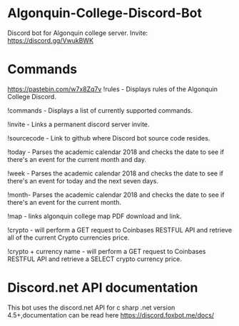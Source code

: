 # Algonquin-College-Discord-Bot 

Discord bot for Algonquin college server. Invite: https://discord.gg/VwukBWK

# Commands

https://pastebin.com/w7x8Zq7v
!rules - Displays rules of the Algonquin College Discord.

!commands - Displays a list of currently supported commands.

!invite - Links a permanent discord server invite.

!sourcecode - Link to github where Discord bot source code resides.

!today - Parses the academic calendar 2018 and checks the date to see if there's an event for the current month and day.

!week -  Parses the academic calendar 2018 and checks the date to see if there's an event for today and the next seven days.

!month- Parses the academic calendar 2018 and checks the date to see if there's an event for the current month.

!map - links algonquin college map PDF download and link.

!crypto - will perform a GET request to Coinbases RESTFUL API and retrieve all of the current Crypto currencies price.

!crypto + currency name - will perform a GET request to Coinbases RESTFUL API and retrieve a SELECT crypto currency price.

# Discord.net API documentation

This bot uses the discord.net API for c sharp .net version 4.5+,documentation can be read here https://discord.foxbot.me/docs/
